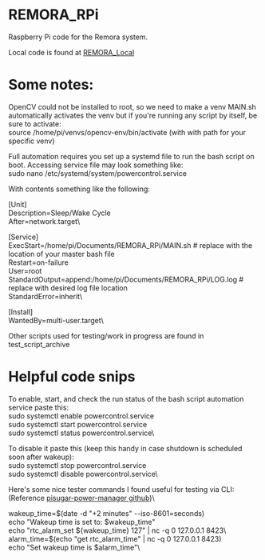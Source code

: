 # REMORA_RPi
Raspberry Pi code for the Remora system.

Local code is found at [REMORA_Local](https://github.com/mjpeauroi/REMORA_Local)

# Some notes:
OpenCV could not be installed to root, so we need to make a venv
MAIN.sh automatically activates the venv but if you're running any script by itself, be sure to activate:\
source /home/pi/venvs/opencv-env/bin/activate (with with path for your specific venv)

Full automation requires you set up a systemd file to run the bash script on boot. Accessing service file may look something like:\
sudo nano /etc/systemd/system/powercontrol.service

With contents something like the following:

[Unit]\
Description=Sleep/Wake Cycle\
After=network.target\

[Service]\
ExecStart=/home/pi/Documents/REMORA_RPi/MAIN.sh  # replace with the location of your master bash file\
Restart=on-failure\
User=root\
StandardOutput=append:/home/pi/Documents/REMORA_RPi/LOG.log  # replace with desired log file location\
StandardError=inherit\

[Install]\
WantedBy=multi-user.target\

Other scripts used for testing/work in progress are found in test_script_archive

# Helpful code snips
To enable, start, and check the run status of the bash script automation service paste this:\
sudo systemctl enable powercontrol.service\
sudo systemctl start powercontrol.service\
sudo systemctl status powercontrol.service\

To disable it paste this (keep this handy in case shutdown is scheduled soon after wakeup):\
sudo systemctl stop powercontrol.service\
sudo systemctl disable powercontrol.service\

Here's some nice tester commands I found useful for testing via CLI:\
(Reference [pisugar-power-manager github](https://github.com/PiSugar/pisugar-power-manager-rs))\

wakeup_time=$(date -d "+2 minutes" --iso-8601=seconds)\
echo "Wakeup time is set to: $wakeup_time"\
echo "rtc_alarm_set ${wakeup_time} 127" | nc -q 0 127.0.0.1 8423\
alarm_time=$(echo "get rtc_alarm_time" | nc -q 0 127.0.0.1 8423)\
echo "Set wakeup time is $alarm_time"\

